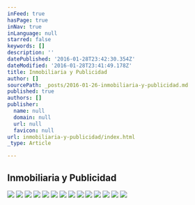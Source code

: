 ```yaml
---
inFeed: true
hasPage: true
inNav: true
inLanguage: null
starred: false
keywords: []
description: ''
datePublished: '2016-01-28T23:42:30.354Z'
dateModified: '2016-01-28T23:41:49.178Z'
title: Inmobiliaria y Publicidad
author: []
sourcePath: _posts/2016-01-26-inmobiliaria-y-publicidad.md
published: true
authors: []
publisher:
  name: null
  domain: null
  url: null
  favicon: null
url: inmobiliaria-y-publicidad/index.html
_type: Article

---
```

## Inmobiliaria y Publicidad
![](https://s3-us-west-2.amazonaws.com/the-grid-img/p/c5c98e94a4dd7170fdf0f555f5c5ee2036cee1e3.png)
![](https://the-grid-user-content.s3-us-west-2.amazonaws.com/93127358-13e2-4340-af4a-7c37d5cc7336.png)
![](https://the-grid-user-content.s3-us-west-2.amazonaws.com/f09a9712-5c79-49cc-99ba-f2dfade54555.png)
![](https://the-grid-user-content.s3-us-west-2.amazonaws.com/61c4b0ef-684d-4aea-9850-13f94c084852.png)
![](https://the-grid-user-content.s3-us-west-2.amazonaws.com/70a41099-be36-471c-ae58-1d27ef3e8efb.png)
![](https://the-grid-user-content.s3-us-west-2.amazonaws.com/2421e3f6-a693-43e3-942b-0205af557d50.png)
![](https://the-grid-user-content.s3-us-west-2.amazonaws.com/32d5c5ab-d33d-461a-b77a-0ff2faaf0093.png)
![](https://the-grid-user-content.s3-us-west-2.amazonaws.com/60a10a79-d4c9-4d7c-8c95-2af4d00fb2a5.png)
![](https://the-grid-user-content.s3-us-west-2.amazonaws.com/0fc3e60a-6bf6-4911-8d52-4f36b8880e06.png)
![](https://the-grid-user-content.s3-us-west-2.amazonaws.com/30ce6945-04ea-483b-ba54-3e7bd99211a4.png)
![](https://the-grid-user-content.s3-us-west-2.amazonaws.com/05475e1c-5da5-4d33-9153-37aceae2f078.png)
![](https://the-grid-user-content.s3-us-west-2.amazonaws.com/0814d138-7a0b-46c8-963f-ede60c542995.png)
![](https://the-grid-user-content.s3-us-west-2.amazonaws.com/f35352fb-7a2b-4d16-b5c8-eae41b3e3de6.png)
![](https://the-grid-user-content.s3-us-west-2.amazonaws.com/17103e0a-fd09-4c5a-8f00-1b132bfbb91c.png)